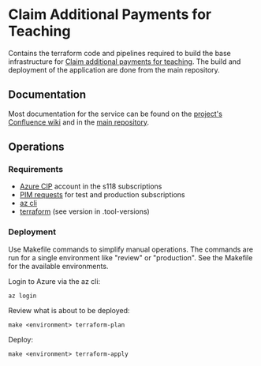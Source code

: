 # Claim Additional Payments for Teaching

Contains the terraform code and pipelines required to build the base infrastructure for [Claim additional payments for teaching](https://github.com/DFE-Digital/claim-additional-payments-for-teaching). The build and deployment of the application are done from the main repository.

## Documentation

Most documentation for the service can be found on the [project's Confluence wiki](https://dfedigital.atlassian.net/wiki/spaces/TP/pages/2467004479/ECP+DQT+Integration+Useful+Links) and in the [main repository](https://github.com/DFE-Digital/claim-additional-payments-for-teaching).

## Operations

### Requirements
- [Azure CIP](https://technical-guidance.education.gov.uk/infrastructure/hosting/azure-cip/) account in the s118 subscriptions
- [PIM requests](https://technical-guidance.education.gov.uk/infrastructure/hosting/azure-cip/#privileged-identity-management-pim-requests) for test and production subscriptions
- [az cli](https://docs.microsoft.com/en-us/cli/azure/install-azure-cli)
- [terraform](https://www.terraform.io/) (see version in .tool-versions)

### Deployment
Use Makefile commands to simplify manual operations. The commands are run for a single environment like "review" or "production".
See the Makefile for the available environments.

Login to Azure via the az cli:

```
az login
```

Review what is about to be deployed:

```
make <environment> terraform-plan
```

Deploy:

```
make <environment> terraform-apply
```
